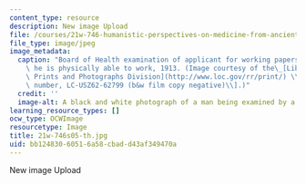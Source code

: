 ```yaml
---
content_type: resource
description: New image Upload
file: /courses/21w-746-humanistic-perspectives-on-medicine-from-ancient-greece-to-modern-america-spring-2005/bb12483060516a58cbadd43af349470a_21w-746s05-th.jpg
file_type: image/jpeg
image_metadata:
  caption: "Board of Health examination of applicant for working papers to see that\
    \ he is physically able to work, 1913. (Image courtesy of the\_[Library of Congress,\
    \ Prints and Photographs Division](http://www.loc.gov/rr/print/) \\[reproduction\
    \ number, LC-USZ62-62799 (b&w film copy negative)\\].)"
  credit: ''
  image-alt: A black and white photograph of a man being examined by a doctor.
learning_resource_types: []
ocw_type: OCWImage
resourcetype: Image
title: 21w-746s05-th.jpg
uid: bb124830-6051-6a58-cbad-d43af349470a
---
```

New image Upload

